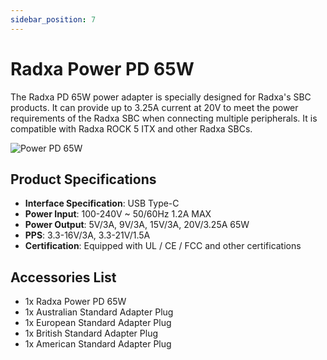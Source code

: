 ```yaml
---
sidebar_position: 7
---
```


# Radxa Power PD 65W

The Radxa PD 65W power adapter is specially designed for Radxa's SBC products. It can provide up to 3.25A current at 20V to meet the power requirements of the Radxa SBC when connecting multiple peripherals.
It is compatible with Radxa ROCK 5 ITX and other Radxa SBCs.

![Power PD 65W](/img/accessories/power-pd-65w.webp)

## Product Specifications

- **Interface Specification**: USB Type-C
- **Power Input**: 100-240V ~ 50/60Hz 1.2A MAX
- **Power Output**: 5V/3A, 9V/3A, 15V/3A, 20V/3.25A 65W
- **PPS**: 3.3-16V/3A, 3.3-21V/1.5A
- **Certification**: Equipped with UL / CE / FCC and other certifications

## Accessories List

- 1x Radxa Power PD 65W
- 1x Australian Standard Adapter Plug
- 1x European Standard Adapter Plug
- 1x British Standard Adapter Plug
- 1x American Standard Adapter Plug

